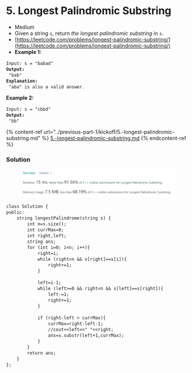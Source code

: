 # 5. Longest Palindromic Substring

* Medium
* Given a string `s`, return _the longest_ _palindromic_ _substring_ in `s`.
* [https://leetcode.com/problems/longest-palindromic-substring/](https://leetcode.com/problems/longest-palindromic-substring/)
* **Example 1:**

<pre><code>Input: s = "babad"
<strong>Output:
</strong> "bab"
<strong>Explanation:
</strong> "aba" is also a valid answer.</code></pre>

**Example 2:**

<pre><code>Input: s = "cbbd"
<strong>Output:
</strong> "bb"</code></pre>

{% content-ref url="../previous-part-1/kickoff/5.-longest-palindromic-substring.md" %}
[5.-longest-palindromic-substring.md](../previous-part-1/kickoff/5.-longest-palindromic-substring.md)
{% endcontent-ref %}

### Solution

<figure><img src="../.gitbook/assets/image (290).png" alt=""><figcaption></figcaption></figure>

```
class Solution {
public:
    string longestPalindrome(string s) {
        int n=s.size();
        int currMax=0;
        int right,left;
        string ans;
        for (int i=0; i<n; i++){
            right=i;
            while (right<n && s[right]==s[i]){
                right+=1;
            }
            
            left=i-1;
            while (left>=0 && right<n && s[left]==s[right]){
                left-=1;
                right+=1;
            }
            
            if (right-left > currMax){
                currMax=right-left-1;
                //cout<<left<<" "<<right;
                ans=s.substr(left+1,currMax);
            }
        }
        return ans;
    }
};
```
